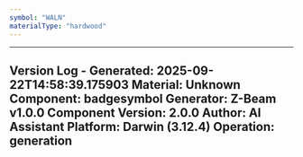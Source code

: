 ```yaml
---
symbol: "WALN"
materialType: "hardwood"
---
```


---
Version Log - Generated: 2025-09-22T14:58:39.175903
Material: Unknown
Component: badgesymbol
Generator: Z-Beam v1.0.0
Component Version: 2.0.0
Author: AI Assistant
Platform: Darwin (3.12.4)
Operation: generation
---